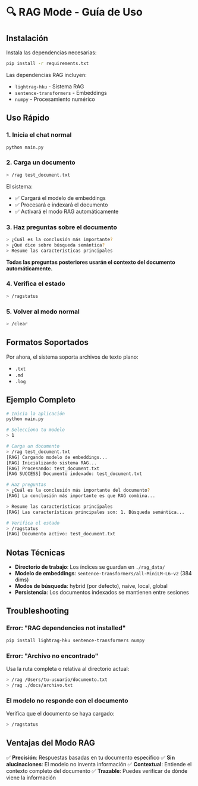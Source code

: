# 🔍 RAG Mode - Guía de Uso

## Instalación

Instala las dependencias necesarias:

```bash
pip install -r requirements.txt
```

Las dependencias RAG incluyen:
- `lightrag-hku` - Sistema RAG
- `sentence-transformers` - Embeddings
- `numpy` - Procesamiento numérico

## Uso Rápido

### 1. Inicia el chat normal
```bash
python main.py
```

### 2. Carga un documento
```bash
> /rag test_document.txt
```

El sistema:
- ✅ Cargará el modelo de embeddings
- ✅ Procesará e indexará el documento
- ✅ Activará el modo RAG automáticamente

### 3. Haz preguntas sobre el documento
```bash
> ¿Cuál es la conclusión más importante?
> ¿Qué dice sobre búsqueda semántica?
> Resume las características principales
```

**Todas las preguntas posteriores usarán el contexto del documento automáticamente.**

### 4. Verifica el estado
```bash
> /ragstatus
```

### 5. Volver al modo normal
```bash
> /clear
```

## Formatos Soportados

Por ahora, el sistema soporta archivos de texto plano:
- `.txt`
- `.md`
- `.log`

## Ejemplo Completo

```bash
# Inicia la aplicación
python main.py

# Selecciona tu modelo
> 1

# Carga un documento
> /rag test_document.txt
[RAG] Cargando modelo de embeddings...
[RAG] Inicializando sistema RAG...
[RAG] Procesando: test_document.txt
[RAG SUCCESS] Documento indexado: test_document.txt

# Haz preguntas
> ¿Cuál es la conclusión más importante del documento?
[RAG] La conclusión más importante es que RAG combina...

> Resume las características principales
[RAG] Las características principales son: 1. Búsqueda semántica...

# Verifica el estado
> /ragstatus
[RAG] Documento activo: test_document.txt
```

## Notas Técnicas

- **Directorio de trabajo**: Los índices se guardan en `./rag_data/`
- **Modelo de embeddings**: `sentence-transformers/all-MiniLM-L6-v2` (384 dims)
- **Modos de búsqueda**: hybrid (por defecto), naive, local, global
- **Persistencia**: Los documentos indexados se mantienen entre sesiones

## Troubleshooting

### Error: "RAG dependencies not installed"
```bash
pip install lightrag-hku sentence-transformers numpy
```

### Error: "Archivo no encontrado"
Usa la ruta completa o relativa al directorio actual:
```bash
> /rag /Users/tu-usuario/documento.txt
> /rag ./docs/archivo.txt
```

### El modelo no responde con el documento
Verifica que el documento se haya cargado:
```bash
> /ragstatus
```

## Ventajas del Modo RAG

✅ **Precisión**: Respuestas basadas en tu documento específico
✅ **Sin alucinaciones**: El modelo no inventa información
✅ **Contextual**: Entiende el contexto completo del documento
✅ **Trazable**: Puedes verificar de dónde viene la información

